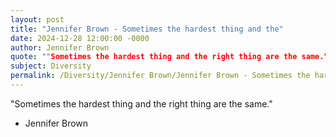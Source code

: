 ```yaml
---
layout: post
title: "Jennifer Brown - Sometimes the hardest thing and the"
date: 2024-12-28 12:00:00 -0000
author: Jennifer Brown
quote: ""Sometimes the hardest thing and the right thing are the same.""
subject: Diversity
permalink: /Diversity/Jennifer Brown/Jennifer Brown - Sometimes the hardest thing and the
---
```


"Sometimes the hardest thing and the right thing are the same."

- Jennifer Brown
